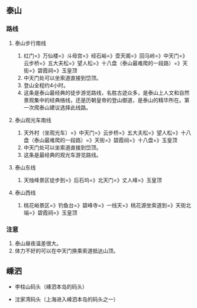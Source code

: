 ## 泰山
### 路线
1. 泰山步行南线
    1. 红门=》万仙楼=》斗母宫=》经石峪=》壶天阁=》回马岭=》中天门=》云步桥=》五大夫松=》望人松=》十八盘（泰山最难爬的一段路）=》天街=》碧霞祠=》玉皇顶
    2. 中天门处可以坐索道直接到岱顶。
    3. 登山全程约4小时。
    4. 这条是泰山最经典的徒步游览路线，名胜古迹众多，是泰山上人文和自然景观集中的经典络线，还是历朝皇帝的登山御道，是泰山的精华所在。第一次爬泰山建议选择此线路。

2. 泰山观光车南线
    1. 天外村（坐观光车）=》中天门=》云步桥=》五大夫松=》望人松=》十八盘（泰山最难爬的一段路）=》天街=》碧霞祠=》十八盘=》玉皇顶
    2. 中天门处可以坐索道直接到岱顶。
    3. 这条是最经典的观光车游览路线。
3. 泰山东线
    1. 天烛峰景区徒步到=》后石坞=》北天门=》丈人峰=》玉皇顶
4. 泰山西线
    1. 桃花峪景区=》钓鱼台=》碧峰寺=》一线天=》桃花源坐索道到=》天街北端=》碧霞祠=》玉皇顶

### 注意
1. 泰山昼夜温差很大。
2. 体力不好的可以在中天门换乘索道抵达山顶。


## 嵊泗
- 李柱山码头（嵊泗本岛的码头）

- 沈家湾码头（上海进入嵊泗本岛的码头之一）

